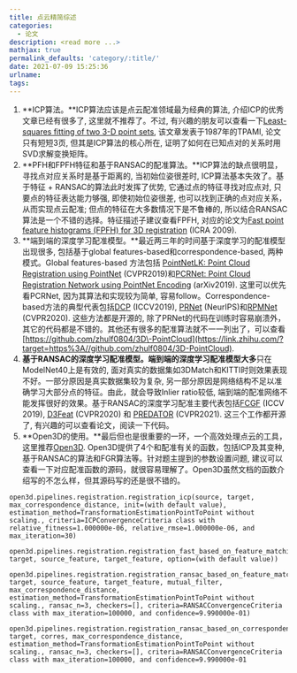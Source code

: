 ```yaml
---
title: 点云精简综述
categories:
  - 论文 
description: <read more ...>
mathjax: true
permalink_defaults: 'category/:title/'
date: 2021-07-09 15:25:36
urlname:
tags:
---
```


1.  **ICP算法。**ICP算法应该是点云配准领域最为经典的算法, 介绍ICP的优秀文章已经有很多了, 这里就不推荐了。不过, 有兴趣的朋友可以查看一下[Least-squares fitting of two 3-D point sets](https://link.zhihu.com/?target=https%3A//www.researchgate.net/publication/224378053_Least-squares_fitting_of_two_3-D_point_sets_IEEE_T_Pattern_Anal), 该文章发表于1987年的TPAMI, 论文只有短短3页, 但其是ICP算法的核心所在, 证明了如何在已知点对的关系时用SVD求解变换矩阵。
2.  **PFH和FPFH特征和基于RANSAC的配准算法。**ICP算法的缺点很明显，寻找点对应关系时是基于距离的, 当初始位姿很差时, ICP算法基本失效了。基于特征 + RANSAC的算法此时发挥了优势, 它通过点的特征寻找对应点对, 只要点的特征表达能力够强, 即使初始位姿很差, 也可以找到正确的点对应关系，从而实现点云配准; 但点的特征在大多数情况下是不鲁棒的, 所以结合RANSAC算法是一个不错的选择。特征描述子建议查看FPFH, 对应的论文为[Fast point feature histograms (FPFH) for 3D registration](https://link.zhihu.com/?target=https%3A//www.cvl.iis.u-tokyo.ac.jp/class2016/2016w/papers/6.3DdataProcessing/Rusu_FPFH_ICRA2009.pdf) (ICRA 2009).
3.  **端到端的深度学习配准模型。**最近两三年的时间基于深度学习的配准模型出现很多, 包括基于global features-based和correspondence-based, 两种模式。Global features-based 方法包括 [PointNetLK: Point Cloud Registration using PointNet](https://link.zhihu.com/?target=https%3A//arxiv.org/pdf/1903.05711.pdf) (CVPR2019)和[PCRNet: Point Cloud Registration Network using PointNet Encoding](https://link.zhihu.com/?target=https%3A//arxiv.org/pdf/1908.07906.pdf) (arXiv2019). 这里可以优先看PCRNet, 因为其算法和实现较为简单, 容易follow。Correspondence-based方法的典型代表包括[DCP](https://link.zhihu.com/?target=https%3A//arxiv.org/pdf/1905.03304.pdf) (ICCV2019), [PRNet](https://link.zhihu.com/?target=http%3A//papers.nips.cc/paper/9085-prnet-self-supervised-learning-for-partial-to-partial-registration.pdf) (NeurIPS)和[RPMNet](https://link.zhihu.com/?target=https%3A//arxiv.org/pdf/2003.13479.pdf) (CVPR2020). 这些方法都是开源的, 除了PRNet的代码在训练时容易崩溃外，其它的代码都是不错的。其他还有很多的配准算法就不一一列出了，可以查看[https://github.com/zhulf0804/3D\-PointCloud](https://link.zhihu.com/?target=https%3A//github.com/zhulf0804/3D-PointCloud).
4.  **基于RANSAC的深度学习配准模型。**端到端的深度学习配准模型**大多**只在ModelNet40上是有效的, 面对真实的数据集如3DMatch和KITTI时则效果表现不好。一部分原因是真实数据集较为复杂, 另一部分原因是网络结构不足以准确学习大部分点的特征。由此，就会导致Inlier ratio较低, 端到端的配准网络不能发挥很好的效果。基于RANSAC的深度学习配准主要代表包括[FCGF](https://link.zhihu.com/?target=https%3A//openaccess.thecvf.com/content_ICCV_2019/papers/Choy_Fully_Convolutional_Geometric_Features_ICCV_2019_paper.pdf) (ICCV 2019), [D3Feat](https://link.zhihu.com/?target=https%3A//arxiv.org/pdf/2003.03164.pdf) (CVPR2020) 和 [PREDATOR](https://link.zhihu.com/?target=https%3A//arxiv.org/pdf/2011.13005.pdf) (CVPR2021). 这三个工作都开源了, 有兴趣的可以查看论文，阅读一下代码。
5.  **Open3D的使用。**最后但也是很重要的一环，一个高效处理点云的工具，这里推荐[Open3D](https://link.zhihu.com/?target=http%3A//www.open3d.org/docs/release/). Open3D提供了4个和配准有关的函数，包括ICP及其变种, 基于RANSAC的算法和FGR算法等。针对题主提到的参数设置问题, 建议可以查看一下对应配准函数的源码，就很容易理解了。Open3D虽然文档的函数介绍写的不怎么样，但其源码写的还是很不错的。

```text
open3d.pipelines.registration.registration_icp(source, target, max_correspondence_distance, init=(with default value), estimation_method=TransformationEstimationPointToPoint without scaling., criteria=ICPConvergenceCriteria class with relative_fitness=1.000000e-06, relative_rmse=1.000000e-06, and max_iteration=30)

open3d.pipelines.registration.registration_fast_based_on_feature_matching(source, target, source_feature, target_feature, option=(with default value))

open3d.pipelines.registration.registration_ransac_based_on_feature_matching(source, target, source_feature, target_feature, mutual_filter, max_correspondence_distance, estimation_method=TransformationEstimationPointToPoint without scaling., ransac_n=3, checkers=[], criteria=RANSACConvergenceCriteria class with max_iteration=100000, and confidence=9.990000e-01)

open3d.pipelines.registration.registration_ransac_based_on_correspondence(source, target, corres, max_correspondence_distance, estimation_method=TransformationEstimationPointToPoint without scaling., ransac_n=3, checkers=[], criteria=RANSACConvergenceCriteria class with max_iteration=100000, and confidence=9.990000e-01
```

